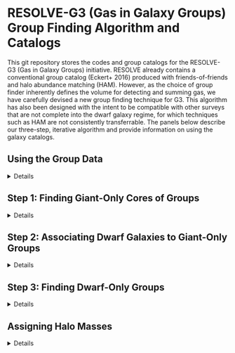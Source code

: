 # RESOLVE-G3 (Gas in Galaxy Groups) Group Finding Algorithm and Catalogs

This git repository stores the codes and group catalogs for the RESOLVE-G3 (Gas in Galaxy Groups) initiative. RESOLVE already contains a conventional group catalog (Eckert+ 2016) produced with friends-of-friends and halo abundance matching (HAM). However, as the choice of group finder inherently defines the volume for detecting and summing gas, we have carefully devised a new group finding technique for G3. This algorithm has also been designed with the intent to be compatible with other surveys that are not complete into the dwarf galaxy regime, for which techniques such as HAM are not consistently transferrable. The panels below describe our three-step, iterative algorithm and provide information on using the galaxy catalogs.

## Using the Group Data
<details>

We provide galaxy catalogs containing group information from three group-finding selection criteria: a luminosity-selected group catalog, a stellar mass-selected group catalog, and a baryonic mass-selected (M* + 1.4MHI) group catalog. In addition to the names of variables standard in the RESOLVE and ECO databases, the following columns describe the new groups:

* `g3grp_*`: group ID number of galaxy following the group idenitification procedure described below.
* `g3grpngi_*`: number of giant galaxies in group (from step 1 below). If `g3grpngi_*=0`, it is a dwarf-only group.
* `g3grpndw_*`: number of dwarf galaxies in group (from steps 2 or 3 below). The total number of group numbers can be calculated as `grpngi_* + grpndw_*`.  
* `g3grpradeg_*`: right-ascension of group center in decimal degrees
* `g3grpdedeg_*`: declination of group center in decimal degrees
* `g3grpcz_*`: Local Group-corrected velocity of group center in km/s
* `g3logmh_*`: abundance-matched log halo mass (m280b) assuming h=0.7
* `g3rvir_*`: theoretical group virial radius, in arcseconds, from halo mass (337b convention, i.e. NOT r280b)
* `g3rproj_*`: observational group projected radius, in arcseconds, calculated as 75th percentile radius of giant and dwarf members
* `g3router_*`: distance to outermost group member, in arcseconds, from the group center
* `g3fc_*`: 1/0 central flag, defined as the most luminous or massive group galaxy.

The wildcard `*` must be replaced with `l`, `s`, or `b` to indicate your choice of group catalog - luminosity, stellar, or baryonic selected. All variables are set to -99 if the galaxy was not included in group finding.

Note: Positions of group centers -- `g3grpradeg`, `g3grpdedeg`, `g3grpcz` -- are calculated by establishing Cartesian coordinates for each galaxy member based on their individual Local-Group corrected `cz`. The group center is calculated in Cartesian coordinates, averaging (unweighted) the `x`,`y`,`z` values of each giant or dwarf group member. The group center in Cartesian coordinates is then translated back to RA, declination, and redshift. 


</details>

## Step 1: Finding Giant-Only Cores of Groups
<details>

In the first step of the group finder, we use friends-of-friends (FoF)  to locate groups of giant galaxies. We place our definition of the giant-dwarf divide at the cusp in the <a href="images/dwarfgiantdivide_stellar.jpg">M*-L relation</a>, which occurs at log stellar mass ~9.5. This mass is approximately equal to the gas-richness threshold scale in stellar mass (Eckert+ 2016). For baryonic mass, we look at the <a href="images/dwarfgiantdivide_baryonic.jpg">correlation between r-band luminosity and baryonic mass </a>, and divide dwarfs from giants at its intersection with `M_r = -19.4` (which defined the M*-L cusp).


Therefore our selection criteria for giant-only FoF are:

* Luminosity-selected ECO/RESOLVE-A: `M_r<=-19.4`, `2530 < cz [km/s] < 7470`
* Luminosity-selected RESOLVE-B: `M_r<=-19.4`, `4250 < cz [km/s] < 7250` 
* Stellar mass-selected ECO/RESOLVE-A: `log(Mstar)>=9.5`, `2530 < cz [km/s] < 7470`
* Stellar mass-selected RESOLVE-B: `log(Mstar)>=9.5`, `4250 < cz [km/s] < 7250`
* Baryonic mass-selected ECO/RESOLVE-A: `log(Mbary)>=9.9`, `2530 < cz [km/s] < 7470`
* Baryonic mass-seleted RESOLVE-B: `log(Mbary)>=9.9`, `4250 < cz [km/s] < 7250`


We employ an adaptive linking strategy during this giant-only FoF procedure, inspired by Robotham et al. (2011) and its volume-limited application in Mummery (2018, PhD thesis). We use line-of-sight b<sub>LOS</sub> and transverse b<sub>&#8869;</sub> linking multipliers of 1.1 and 0.07, respectively, as these are optimized for the study of galaxy environment (Duarte & Mamon, 2014). In a standard FoF approach, these values are multiplied by the mean separation of galaxies, s<sub>0</sub>=(V/N)<sup>1/3</sup>, and are used as linking lengths. In our approach, we assign linking lengths as the minimum of the s<sub>0</sub> and a<sub>i</sub>. The a<sub>i</sub> is an adaptive separation parameter based on the cumulative number density distribution of giant galaxies above a given luminosity or mass. It rises with galaxy luminosity/mass, and therefore the lowest mass galaxies get the smallest separation parameters. For the lowest giant galaxy in the sample, a<sub>i</sub> is approximately equal to 0.75s<sub>0</sub>. Using the mocks, we find this reduces unphysical over-merging of lower mass halos into larger ones.

![Separation for Giant Galaxies in FoF](images/meansep_M_r_plot.jpg)

At the end of step 1, we have a set of giant-only groups. All dwarfs have yet to be tested for group membership. The figure below shows the multiplicity function for these giant-only groups, based on the luminosity-selected catalog.

![Mult Function for Giant-Only Groups](images/giantonlymult.jpg) 

</details>

## Step 2: Associating Dwarf Galaxies to Giant-Only Groups
<details>

The next step is to associate dwarf galaxies into the giant-only groups. To make this algorithm compatible with surveys that are incomplete into the dwarf regime, we must avoid halo mass estimates in those datasets. Therefore, we use the individual relative (to group center)  projected radii and peculiar velocities of ECO giant galaxies to calibrate search boundaries for dwarfs. This calibration is obtained by fitting a curve to the outermost galaxy radii in bins of giant-only group N, and comparing this curve to the expected virial radii in ECO, for which we *know* is dwarf-complete. This calibration is shown in the plot below, and while a similar calibration is done in velocity, it is not shown here for brevity. We also note that this calibration is done separately for each group-finding sample, as the giant-only FoF groups are slightly different for each selection.

![Group boundary calibration](images/rproj_calibration_assoc.jpg)

The fit to medians, binned by giant-only group N, of the projected radii and velocities are shown in the blue line. The green dash-dotted line shows the optimal radii for associating dwarf galaxies, 3R<sub>proj</sub><sup>fit</sup> (or 4.5v<sub>proj</sub><sup>fit</sup> in velocity), because it is the radius that would enclose nearly-all giant galaxies if their groups were stacked at fixed N. Therefore, if a dwarf galaxy falls within  3R<sub>proj</sub><sup>fit</sup> and 4.5v<sub>proj</sub><sup>fit</sup> of a giant-only FoF group, we associate the dwarf as a group member. The cartoon below illustrates this concept. With this calibration from ECO in hand, we can apply it to other surveys for which the halo mass information does not exist. 

<img src="images/assocdiagram2.jpeg" width="500" align='center'/>



</details>

## Step 3: Finding Dwarf-Only Groups
<details>

With dwarf galaxies now associated to giant-only groups, we have a catalog of "giant+dwarf" groups, and the remaining step in the group finder is to search for dwarf-only groups -- groups that would have been missed because they do not contain a giant galaxy to be associated with. We have written an algorithm called "iterative combination" to perform this step. This algorithm uses an iterative approach, trying to merge nearest-neighbor pairs of "potential groups" based on the sizes of similarly-luminous (or similarly-massive)  giant+dwarf groups. The steps of this algorithm are:

 1. Assign all ungrouped dwarfs (following step 2: association) to N=1 "potential" groups.
 2. Use a k-d tree to identify pairs of nearest-neighbor potential groups.
 3. For every nearest-neighbor pair, check if the pair should be merged into a single group:
*  Depending on the group finding selection, compute the integrated r-band absolute magnitude, integrated stellar mass, or integrated baryonic mass  of all member galaxies belonging to the pair.
*  Compute the maximal sizes (projected radii and velocities) of galaxies belonging to giant+dwarf groups of similar integrated luminosity or mass. These values are drawn from a fit to the median projected radii and velocities of giant+dwarf group galaxies as a function of integrated mass/luminosity. The fit is then scaled by 3 and 4.5, respectively, to assess the "maximal" size. The fits are shown below. 
     <img src="images/itercombboundaries.jpeg"/> 
* If all individual galaxies shared between the two potential groups can fit within those radii/velocities, we merge them together into a single group.
 4. Repeat from (2) until the dwarf-only group catalog has converged, when the potential groups are no longer merging between iterations.

After iterative combination has finished, we have a complete set of groups. The multiplicity function for luminosity-selected groups in ECO and RESOLVE-B is shown below.

<img src="images/multfunctionwdwarfs.png"/>

</details>

## Assigning Halo Masses
<details>

Now that groups are identified, we assign halo masses based on group-integrated luminosity or stellar mass, using the theoretical mass function of Tinker et al. (2008). Despite the fact that this algorithm has been designed to *avoid* halo abundance matching, we are still able to reliably apply HAM to ECO and RESOLVE, because we know them to be complete and volume-limited. The results of abundance matching are shown in the figure below. To assign halo masses for RESOLVE-B, we performed abundance matching on a RESOLVE-B analog version ECO which extends down to the deeper completeness floor of RESOLVE-B, and then interpolated from that result. For surveys that are incomplete in the dwarf regime, we will be able to use the halo mass-group luminosity relation from ECO to estimate group masses.

<img src="images/hamLrrelation.jpeg"/>


</details>
